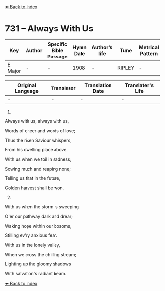 [⬅️ Back to index](../README.md)

# 731 – Always With Us

Key | Author   | Specific Bible Passage     |Hymn Date |Author's life |Tune |Metrical Pattern   |Composer/Source
-- | --------- | ---------------------------|----------|--------------|-----|-------------------|-------------  
E Major |- |- |1908 |- |RIPLEY |- |-

Original Language | Translater | Translation Date   | Translater's Life  
----------------- | --------- | --------------------|-------------     
\- |- |- |-




1.

Always with us, always with us,

Words of cheer and words of love;

Thus the risen Saviour whispers,

From his dwelling place above.

With us when we toil in sadness,

Sowing much and reaping none;

Telling us that in the future, 

Golden harvest shall be won.



2.

With us when the storm is sweeping

O'er our pathway dark and drear;

Waking hope within our bosoms,

Stilling ev'ry anxious fear.

With us in the lonely valley,

When we cross the chilling stream;

Lighting up the gloomy shadows

With salvation's radiant beam.





[⬅️ Back to index](../README.md)
